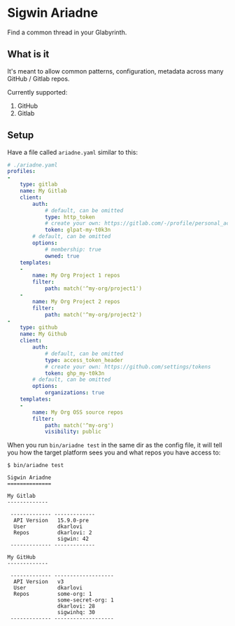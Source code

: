 # Sigwin Ariadne

Find a common thread in your Glabyrinth.

## What is it

It's meant to allow common patterns, configuration, metadata across many GitHub / Gitlab repos.

Currently supported:

1. GitHub
2. Gitlab

## Setup

Have a file called `ariadne.yaml` similar to this: 

```yaml
# ./ariadne.yaml
profiles:
-
    type: gitlab
    name: My Gitlab
    client:
        auth:
            # default, can be omitted
            type: http_token
            # create your own: https://gitlab.com/-/profile/personal_access_tokens
            token: glpat-my-t0k3n
        # default, can be omitted
        options:
            # membership: true
            owned: true
    templates:
    -
        name: My Org Project 1 repos
        filter:
            path: match('^my-org/project1')
    -
        name: My Org Project 2 repos
        filter:
            path: match('^my-org/project2')
-
    type: github
    name: My Github
    client:
        auth:
            # default, can be omitted
            type: access_token_header
            # create your own: https://github.com/settings/tokens
            token: ghp_my-t0k3n
        # default, can be omitted
        options:
            organizations: true
    templates:
    -
        name: My Org OSS source repos
        filter:
            path: match('^my-org')
            visibility: public
```

When you run `bin/ariadne test` in the same dir as the config file, it will tell you how the target platform sees you and what repos you have access to:

```
$ bin/ariadne test

Sigwin Ariadne
==============

My Gitlab
-------------

 ------------- ------------- 
  API Version   15.9.0-pre   
  User          dkarlovi     
  Repos         dkarlovi: 2  
                sigwin: 42   
 ------------- ------------- 

My GitHub
-------------

 ------------- ------------------- 
  API Version   v3                 
  User          dkarlovi           
  Repos         some-org: 1      
                some-secret-org: 1  
                dkarlovi: 28       
                sigwinhq: 30       
 ------------- ------------------- 
```
